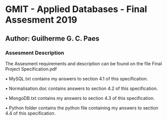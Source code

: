 # GMIT - Applied Databases - Final Assesment 2019

## Author: Guilherme G. C. Paes 


### Assesment Description

The Assesment requirements and description can be found on the file Final Project Specification.pdf


• MySQL.txt contains my answers to section 4.1 of this specification. 
 
• Normalisation.doc contains answers to section 4.2 of this specification. 
 
• MongoDB.txt contains my answers to section 4.3 of this specification. 
 
• Python folder contains the python file containing my answers to section 4.4 of this specification.
